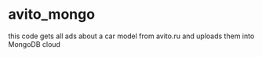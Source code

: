 # avito_mongo
this code gets all ads about a car model from avito.ru and uploads them into MongoDB cloud

